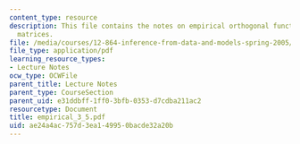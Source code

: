 ```yaml
---
content_type: resource
description: This file contains the notes on empirical orthogonal functions using
  matrices.
file: /media/courses/12-864-inference-from-data-and-models-spring-2005/ae24a4ac757d3ea149950bacde32a20b_empirical_3_5.pdf
file_type: application/pdf
learning_resource_types:
- Lecture Notes
ocw_type: OCWFile
parent_title: Lecture Notes
parent_type: CourseSection
parent_uid: e31ddbff-1ff0-3bfb-0353-d7cdba211ac2
resourcetype: Document
title: empirical_3_5.pdf
uid: ae24a4ac-757d-3ea1-4995-0bacde32a20b
---
```

